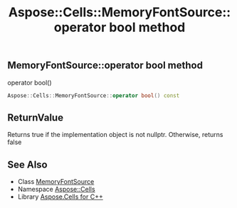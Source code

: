 ﻿---
title: Aspose::Cells::MemoryFontSource::operator bool method
linktitle: operator bool
second_title: Aspose.Cells for C++ API Reference
description: 'Aspose::Cells::MemoryFontSource::operator bool method. operator bool() in C++.'
type: docs
weight: 400
url: /cpp/aspose.cells/memoryfontsource/operator_bool/
---
## MemoryFontSource::operator bool method


operator bool()

```cpp
Aspose::Cells::MemoryFontSource::operator bool() const
```


## ReturnValue

Returns true if the implementation object is not nullptr. Otherwise, returns false

## See Also

* Class [MemoryFontSource](../)
* Namespace [Aspose::Cells](../../)
* Library [Aspose.Cells for C++](../../../)
